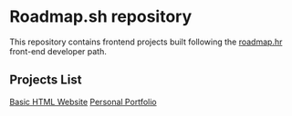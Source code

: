 # Roadmap.sh repository
This repository contains frontend projects built following the [roadmap.hr](https://roadmap.sh/) front-end developer path.

## Projects List

[Basic HTML Website](https://roadmap.sh/projects/basic-html-website)
[Personal Portfolio](https://roadmap.sh/projects/portfolio-website)
